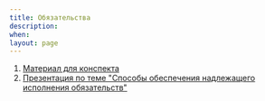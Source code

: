 ```yaml
---
title: Обязательства
description:
when:
layout: page
---
```


1. [Материал для конспекта](./Суханов_на_конспект.pdf)
2. [Презентация по теме "Способы обеспечения надлежащего исполнения обязательств"](./12/lec-obesp-pres.pdf)
